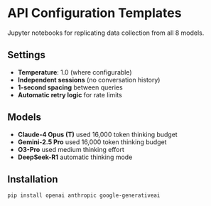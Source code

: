 # API Configuration Templates

Jupyter notebooks for replicating data collection from all 8 models.

## Settings

- **Temperature**: 1.0 (where configurable)
- **Independent sessions** (no conversation history)
- **1-second spacing** between queries
- **Automatic retry logic** for rate limits

## Models

- **Claude-4 Opus (T)** used 16,000 token thinking budget
- **Gemini-2.5 Pro** used 16,000 token thinking budget
- **O3-Pro** used medium thinking effort
- **DeepSeek-R1** automatic thinking mode

## Installation

```bash
pip install openai anthropic google-generativeai
```